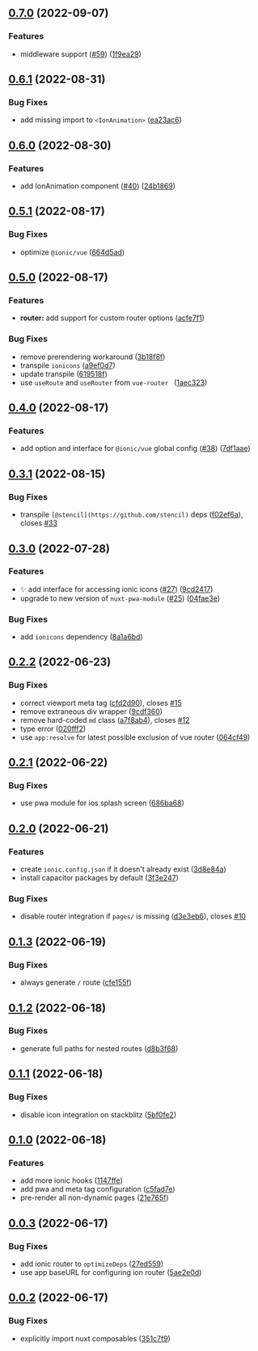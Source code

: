 

## [0.7.0](https://github.com/danielroe/nuxt-ionic/compare/0.6.1...0.7.0) (2022-09-07)


### Features

* middleware support ([#59](https://github.com/danielroe/nuxt-ionic/issues/59)) ([1f9ea29](https://github.com/danielroe/nuxt-ionic/commit/1f9ea2941456db4b9dde0b587ea40d76e7a1d4e1))

## [0.6.1](https://github.com/danielroe/nuxt-ionic/compare/0.6.0...0.6.1) (2022-08-31)


### Bug Fixes

* add missing import to `<IonAnimation>` ([ea23ac6](https://github.com/danielroe/nuxt-ionic/commit/ea23ac647b84bcfc0c59234b68504631e0fb1bc5))

## [0.6.0](https://github.com/danielroe/nuxt-ionic/compare/0.5.1...0.6.0) (2022-08-30)


### Features

* add IonAnimation component ([#40](https://github.com/danielroe/nuxt-ionic/issues/40)) ([24b1869](https://github.com/danielroe/nuxt-ionic/commit/24b186922e96731fd1ecef33fec956f548cf1a14))

## [0.5.1](https://github.com/danielroe/nuxt-ionic/compare/0.5.0...0.5.1) (2022-08-17)


### Bug Fixes

* optimize `@ionic/vue` ([664d5ad](https://github.com/danielroe/nuxt-ionic/commit/664d5ad7d2ebb211c68cd88aff18375aa2445237))

## [0.5.0](https://github.com/danielroe/nuxt-ionic/compare/0.4.0...0.5.0) (2022-08-17)


### Features

* **router:** add support for custom router options ([acfe7f1](https://github.com/danielroe/nuxt-ionic/commit/acfe7f127caba7560f4e5c69d00ef1b4fd5b0c9a))


### Bug Fixes

* remove prerendering workaround ([3b18f8f](https://github.com/danielroe/nuxt-ionic/commit/3b18f8f609cf159ee77f927fc26efc1e6bbd87ef))
* transpile `ionicons` ([a9ef0d7](https://github.com/danielroe/nuxt-ionic/commit/a9ef0d73c116dd1b33a7f80716e8c5edce36c87e))
* update transpile ([619518f](https://github.com/danielroe/nuxt-ionic/commit/619518f68129eda830483d18e22dd10d27935a16))
* use `useRoute` and `useRouter` from `vue-router ` ([1aec323](https://github.com/danielroe/nuxt-ionic/commit/1aec323da99c89bea447125592a3eb2ec5723d2e))

## [0.4.0](https://github.com/danielroe/nuxt-ionic/compare/0.3.1...0.4.0) (2022-08-17)


### Features

* add option and interface for `@ionic/vue` global config ([#38](https://github.com/danielroe/nuxt-ionic/issues/38)) ([7df1aae](https://github.com/danielroe/nuxt-ionic/commit/7df1aaef29229c358772f79a1c4366c7f687b4e9))

## [0.3.1](https://github.com/danielroe/nuxt-ionic/compare/0.3.0...0.3.1) (2022-08-15)


### Bug Fixes

* transpile `[@stencil](https://github.com/stencil)` deps ([f02ef6a](https://github.com/danielroe/nuxt-ionic/commit/f02ef6af00e77ef7e38308375bb16be4da35035b)), closes [#33](https://github.com/danielroe/nuxt-ionic/issues/33)

## [0.3.0](https://github.com/danielroe/nuxt-ionic/compare/0.2.2...0.3.0) (2022-07-28)


### Features

* :sparkles: add interface for accessing ionic icons ([#27](https://github.com/danielroe/nuxt-ionic/issues/27)) ([9cd2417](https://github.com/danielroe/nuxt-ionic/commit/9cd2417596ea6f2a3409aefae2feb86c31188f28))
* upgrade to new version of `nuxt-pwa-module` ([#25](https://github.com/danielroe/nuxt-ionic/issues/25)) ([04fae3e](https://github.com/danielroe/nuxt-ionic/commit/04fae3e25fe8d7d6ba51bfe0f13ed44d74aa8bd0))


### Bug Fixes

* add `ionicons` dependency ([8a1a6bd](https://github.com/danielroe/nuxt-ionic/commit/8a1a6bd726c59cd5922cf8cf921b14edc74f45d2))

## [0.2.2](https://github.com/danielroe/nuxt-ionic/compare/0.2.1...0.2.2) (2022-06-23)


### Bug Fixes

* correct viewport meta tag ([cfd2d90](https://github.com/danielroe/nuxt-ionic/commit/cfd2d906686f4eddcc3481e83d4e8e35fd80c6d4)), closes [#15](https://github.com/danielroe/nuxt-ionic/issues/15)
* remove extraneous div wrapper ([9cdf360](https://github.com/danielroe/nuxt-ionic/commit/9cdf3608226b9969add5fd3866530f5af82a844b))
* remove hard-coded `md` class ([a7f8ab4](https://github.com/danielroe/nuxt-ionic/commit/a7f8ab48aaf4e5de11f73fe0f920ceb6aa2aa0ec)), closes [#12](https://github.com/danielroe/nuxt-ionic/issues/12)
* type error ([020fff2](https://github.com/danielroe/nuxt-ionic/commit/020fff23d6b36f37d9c14cbd5e850e925b3472f2))
* use `app:resolve` for latest possible exclusion of vue router ([064cf49](https://github.com/danielroe/nuxt-ionic/commit/064cf49df2c22c53d33a0d736e447acbbed43af7))

## [0.2.1](https://github.com/danielroe/nuxt-ionic/compare/0.2.0...0.2.1) (2022-06-22)


### Bug Fixes

* use pwa module for ios splash screen ([686ba68](https://github.com/danielroe/nuxt-ionic/commit/686ba687650b35a47b1997537d2508a113578f29))

## [0.2.0](https://github.com/danielroe/nuxt-ionic/compare/0.1.3...0.2.0) (2022-06-21)


### Features

* create `ionic.config.json` if it doesn't already exist ([3d8e84a](https://github.com/danielroe/nuxt-ionic/commit/3d8e84a0b0ff9e46cd9e970b012dfc14228b47d1))
* install capacitor packages by default ([3f3e247](https://github.com/danielroe/nuxt-ionic/commit/3f3e2473aabe4af96f325e4e3ae39b50535fa81e))


### Bug Fixes

* disable router integration if `pages/` is missing ([d3e3eb6](https://github.com/danielroe/nuxt-ionic/commit/d3e3eb6674fbadf9e1b34deb4279b1aabf936f79)), closes [#10](https://github.com/danielroe/nuxt-ionic/issues/10)

## [0.1.3](https://github.com/danielroe/nuxt-ionic/compare/0.1.2...0.1.3) (2022-06-19)


### Bug Fixes

* always generate `/` route ([cfe155f](https://github.com/danielroe/nuxt-ionic/commit/cfe155f7dc63e06aa792fbe17088981ce21969a4))

## [0.1.2](https://github.com/danielroe/nuxt-ionic/compare/0.1.1...0.1.2) (2022-06-18)


### Bug Fixes

* generate full paths for nested routes ([d8b3f68](https://github.com/danielroe/nuxt-ionic/commit/d8b3f6806a37acf11ac7ba6cced7782ebd68a22e))

## [0.1.1](https://github.com/danielroe/nuxt-ionic/compare/0.1.0...0.1.1) (2022-06-18)


### Bug Fixes

* disable icon integration on stackblitz ([5bf0fe2](https://github.com/danielroe/nuxt-ionic/commit/5bf0fe2546055531a6988413140980901884eb3e))

## [0.1.0](https://github.com/danielroe/nuxt-ionic/compare/0.0.3...0.1.0) (2022-06-18)


### Features

* add more ionic hooks ([1147ffe](https://github.com/danielroe/nuxt-ionic/commit/1147ffe4f62035a6bf0ffaf313151c4c49221bbe))
* add pwa and meta tag configuration ([c5fad7e](https://github.com/danielroe/nuxt-ionic/commit/c5fad7ea06092d82e27f38f33bce3c54c52fc15b))
* pre-render all non-dynamic pages ([21e765f](https://github.com/danielroe/nuxt-ionic/commit/21e765f17fcba8fd0129efe1f80cadf51bfbd214))

## [0.0.3](https://github.com/danielroe/nuxt-ionic/compare/0.0.2...0.0.3) (2022-06-17)


### Bug Fixes

* add ionic router to `optimizeDeps` ([27ed559](https://github.com/danielroe/nuxt-ionic/commit/27ed55944fea65bfdfd8e0edcb3f87351f9c39b5))
* use app baseURL for configuring ion router ([5ae2e0d](https://github.com/danielroe/nuxt-ionic/commit/5ae2e0d186a58a377248ef0f7accb8eecd4ca9bd))

## [0.0.2](https://github.com/danielroe/nuxt-ionic/compare/0.0.1...0.0.2) (2022-06-17)


### Bug Fixes

* explicitly import nuxt composables ([351c7f9](https://github.com/danielroe/nuxt-ionic/commit/351c7f9ca34e12a11d9f98530bec53ce317fd267))